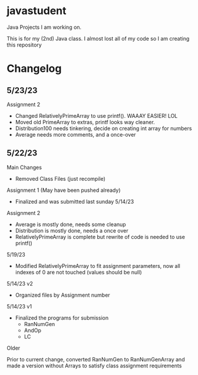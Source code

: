 # javastudent
Java Projects I am working on. 

This is for my (2nd) Java class. I almost lost all of my code so I am creating this repository

<h1>Changelog</h1>

<h2>5/23/23</h2>

Assignment 2<ul>
<li>Changed RelativelyPrimeArray to use printf(). WAAAY EASIER! LOL
<li>Moved old PrimeArray to extras, printf looks way cleaner.
<li>Distribution100 needs tinkering, decide on creating int array for numbers
<li>Average needs more comments, and a once-over
</ul>
<h2>5/22/23</h2>

Main Changes<ul>
<li>Removed Class Files (just recompile)
</ul>

Assignment 1 (May have been pushed already)<ul>
<li>Finalized and was submitted last sunday 5/14/23
</ul>

Assignment 2<ul>
<li>Average is mostly done, needs some cleanup
<li>Distribution is mostly done, needs a once over
<li>RelativelyPrimeArray is complete but rewrite of code is needed to use printf()
</ul>

5/19/23<ul>
<li>Modified RelativelyPrimeArray to fit assignment parameters, now all indexes of 0 are not touched (values should be null)</ul>

5/14/23 v2<ul>
<li>Organized files by Assignment number</ul>

5/14/23 v1<ul>
<li>Finalized the programs for submission<ul>
<li>RanNumGen
<li>AndOp
<li>LC</ul></ul>
Older<br><p>
Prior to current change, converted RanNumGen to RanNumGenArray and made a version without Arrays to satisfy class assignment requirements</p>
